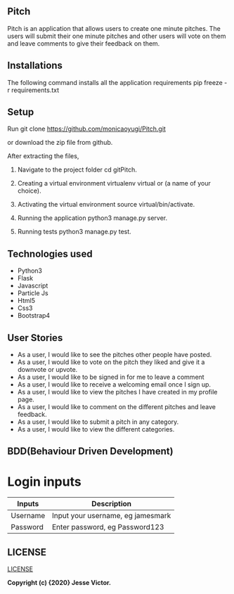 ## Pitch
Pitch is an application that allows users to create one minute pitches. The users will submit their one minute pitches and other users will vote on them and leave comments to give their feedback on them.

## Installations
The following command installs all the application requirements
  pip freeze -r requirements.txt

## Setup
Run git clone https://github.com/monicaoyugi/Pitch.git

or download the zip file from github.

After extracting the files,

1. Navigate to the project folder
cd gitPitch.

2. Creating a virtual environment
virtualenv virtual or (a name of your choice).

3. Activating the virtual environment
source virtual/bin/activate.

4. Running the application
python3 manage.py server.

5. Running tests
python3 manage.py test.


## Technologies used
- Python3
- Flask
- Javascript
- Particle Js
- Html5
- Css3
- Bootstrap4


## User Stories
- As a user, I would like to see the pitches other people have posted.
- As a user, I would like to vote on the pitch they liked and give it a downvote or upvote.
- As a user, I would like to be signed in for me to leave a comment
- As a user, I would like to receive a welcoming email once I sign up.
- As a user, I would like to view the pitches I have created in my profile page.
- As a user, I would like to comment on the different pitches and leave feedback.
- As a user, I would like to submit a pitch in any category.
- As a user, I would like to view the different categories.


## BDD(Behaviour Driven Development)

# Login inputs 

Inputs        | Description
------------- | -------------
Username      | Input your username, eg jamesmark
Password      | Enter password, eg Password123



## LICENSE
[LICENSE](license)


__Copyright (c) {2020} Jesse Victor.__